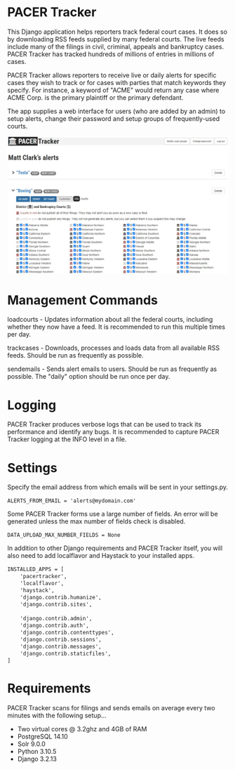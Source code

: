 PACER Tracker
======================

This Django application helps reporters track federal court cases. It does so by 
downloading RSS feeds supplied by many federal courts. The live 
feeds include many of the filings in civil, criminal, appeals and bankruptcy cases.
PACER Tracker has tracked hundreds of millions of entries in millions of cases.

PACER Tracker allows reporters to receive live or daily alerts for specific cases they
wish to track or for cases with parties that match keywords they specify. For 
instance, a keyword of "ACME" would return any case where ACME Corp. is the primary 
plaintiff or the primary defendant.

The app supplies a web interface for users (who are added by an admin) to setup alerts, 
change their password and setup groups of frequently-used courts.

![PACER Tracker user interface](/screenshot.jpg?raw=true "PACER Tracker User Interface")

Management Commands
===================

loadcourts - Updates information about all the federal courts, including whether they
now have a feed. It is recommended to run this multiple times per day.

trackcases - Downloads, processes and loads data from all available RSS feeds. Should be
run as frequently as possible.

sendemails - Sends alert emails to users. Should be run as frequently as possible. The "daily"
option should be run once per day.

Logging
========

PACER Tracker produces verbose logs that can be used to track its performance and identify
any bugs. It is recommended to capture PACER Tracker logging at the INFO level in a file.

Settings
========

Specify the email address from which emails will be sent in your settings.py.

```django
ALERTS_FROM_EMAIL = 'alerts@mydomain.com'
```

Some PACER Tracker forms use a large number of fields. An error will be generated 
unless the max number of fields check is disabled.

```django
DATA_UPLOAD_MAX_NUMBER_FIELDS = None
```

In addition to other Django requirements and PACER Tracker itself, you will also 
need to add localflavor and Haystack to your installed apps.

```django
INSTALLED_APPS = [
    'pacertracker',
    'localflavor',
    'haystack',
    'django.contrib.humanize',
    'django.contrib.sites',

    'django.contrib.admin',
    'django.contrib.auth',
    'django.contrib.contenttypes',
    'django.contrib.sessions',
    'django.contrib.messages',
    'django.contrib.staticfiles',
]
```

Requirements
============

PACER Tracker scans for filings and sends emails on average every two minutes with the following setup...

- Two virtual cores @ 3.2ghz and 4GB of RAM
- PostgreSQL 14.10
- Solr 9.0.0
- Python 3.10.5
- Django 3.2.13
